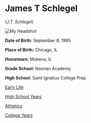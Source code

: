 # James T Schlegel
*(J.T. Schlegel)*

![My Headshot](https://media.licdn.com/dms/image/C5603AQGKv86yQYiTAA/profile-displayphoto-shrink_200_200/0?e=1580947200&v=beta&t=MmGmBD_1CnS982k16SeRcep66Y7EQzIACdSISYp6e-U)



**Date of Birth:** September 8, 1995

**Place of Birth:** Chicago, IL

**Hometown:** Mokena, IL

**Grade School:** Noonan Academy

**High School:** Saint Ignatius College Prep

[Early Life](file:///C:/Users/jtschlegel/Downloads/FS19/INFOTC%201100/Markdown/second_page.html)

[High School Years](file:///C:/Users/jtschlegel/Downloads/FS19/INFOTC%201100/Markdown/third_page.html)

[Athletics](file:///C:/Users/jtschlegel/Downloads/FS19/INFOTC%201100/Markdown/fourth_page.html)

[College Years](file:///C:/Users/jtschlegel/Downloads/FS19/INFOTC%201100/Markdown/Fifth_page.html)

